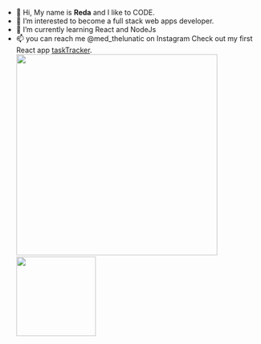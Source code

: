 - 👋 Hi, My name is **Reda** and I like to CODE.
- 👀 I’m interested to become a full stack web apps developer.
- 🌱 I’m currently learning React and NodeJs
- 📫 you can reach me @med_thelunatic on Instagram
 Check out my first React app [taskTracker](https://reda-codes.github.io/taskTracker/).<br/>
 <img src="https://github-readme-stats.vercel.app/api?username=Reda-codes&show_icons=true&count_private=true" width="400" height="auto"/> <img src="https://github-readme-stats.vercel.app/api/top-langs/?username=Reda-codes&layout=compact&show_icons=true/" width="auto" height="158"/>
